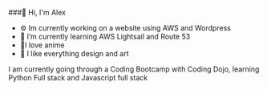 ###👋 Hi, I'm Alex

- ⚙️ Im currently working on a website using AWS and Wordpress
- 🌱 I’m currently learning AWS Lightsail and Route 53
- 🏯I love anime 
- 🎨 I like everything design and art


I am currently going through a Coding Bootcamp with Coding Dojo, learning Python Full stack and Javascript full stack
